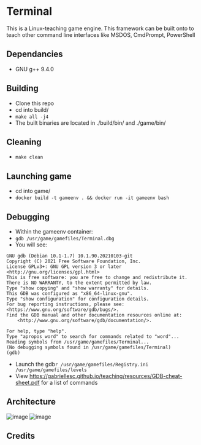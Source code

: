 # Terminal
This is a Linux-teaching game engine. This framework can be built onto to teach other command line interfaces like MSDOS, CmdPrompt, PowerShell

## Dependancies
* GNU g++ 9.4.0

## Building
* Clone this repo
* cd into build/
* ```make all -j4```
* The built binaries are located in ./build/bin/ and ./game/bin/

## Cleaning
* ```make clean```

## Launching game
* cd into game/
* `docker build -t gameenv . && docker run -it gameenv bash`

## Debugging
* Within the gameenv container:
* `gdb /usr/game/gamefiles/Terminal.dbg`
* You will see: 
```
GNU gdb (Debian 10.1-1.7) 10.1.90.20210103-git
Copyright (C) 2021 Free Software Foundation, Inc.
License GPLv3+: GNU GPL version 3 or later <http://gnu.org/licenses/gpl.html>
This is free software: you are free to change and redistribute it.
There is NO WARRANTY, to the extent permitted by law.
Type "show copying" and "show warranty" for details.
This GDB was configured as "x86_64-linux-gnu".
Type "show configuration" for configuration details.
For bug reporting instructions, please see:
<https://www.gnu.org/software/gdb/bugs/>.
Find the GDB manual and other documentation resources online at:
    <http://www.gnu.org/software/gdb/documentation/>.

For help, type "help".
Type "apropos word" to search for commands related to "word"...
Reading symbols from /usr/game/gamefiles/Terminal...
(No debugging symbols found in /usr/game/gamefiles/Terminal)
(gdb) 
```
* Launch the gdb`r /usr/game/gamefiles/Registry.ini /usr/game/gamefiles/levels`
* View https://gabriellesc.github.io/teaching/resources/GDB-cheat-sheet.pdf for a list of commands

## Architecture
![image](https://user-images.githubusercontent.com/45527355/169951253-a54a042e-7d09-4231-bd27-a1e891d3fa81.png)
![image](https://user-images.githubusercontent.com/45527355/169951293-13ed7b9d-ab5a-4215-9085-44aa325f82ab.png)

## Credits
